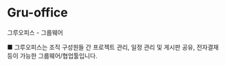 # Gru-office
그루오피스 - 그룹웨어

■ 그루오피스는 조직 구성원들 간 프로젝트 관리, 일정 관리 및 게시판 공유, 전자결재 등이 가능한 그룹웨어/협업툴입니다.



 
 
